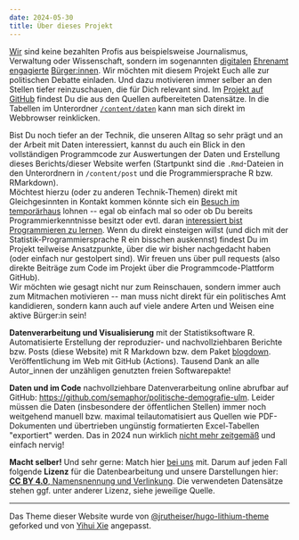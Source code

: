 ```yaml
---
date: 2024-05-30
title: Über dieses Projekt
---
```


[Wir](kontakt/) sind keine bezahlten Profis aus beispielsweise Journalismus, Verwaltung oder Wissenschaft, sondern im sogenannten [digitalen](https://temporaerhaus.de/gruppen/ulmapi/) [Ehrenamt](https://temporaerhaus.de/offene-wahldaten-mit-wikidata/) [engagierte](https://temporaerhaus.de/geschichte/) [Bürger:innen](https://codefor.de/blog/fuenf-jahre-code-for-germany/). Wir möchten mit diesem Projekt Euch alle zur politischen Debatte einladen. Und dazu motivieren immer selber an den Stellen tiefer reinzuschauen, die für Dich relevant sind. Im [Projekt auf GitHub](https://github.com/semaphor/politische-demografie-ulm) findest Du die aus den Quellen aufbereiteten Datensätze. In die Tabellen im Unterordner [`/content/daten`](https://github.com/semaphor/politische-demografie-ulm/tree/main/content/daten) kann man sich direkt im Webbrowser reinklicken.

Bist Du noch tiefer an der Technik, die unseren Alltag so sehr prägt und an der Arbeit mit Daten interessiert, kannst du auch ein Blick in den vollständigen Programmcode zur Auswertungen der Daten und Erstellung dieses Berichts/dieser Website werfen (Startpunkt sind die `.Rmd`-Dateien in den Unterordnern in `/content/post` und die Programmiersprache R bzw. RMarkdown).  
Möchtest hierzu (oder zu anderen Technik-Themen) direkt mit Gleichgesinnten in Kontakt kommen könnte sich ein [Besuch im temporärhaus](https://temporaerhaus.de/termine-und-oeffnungszeiten/) lohnen -- egal ob einfach mal so oder ob Du bereits Programmierkenntnisse besitzt oder evtl. daran [interessiert bist](https://jugendhackt.org/lab/neu-ulm/) [Programmieren zu lernen](https://temporaerhaus.de/gruppen/fuck/). Wenn du direkt einsteigen willst (und dich mit der Statistik-Programmiersprache R ein bisschen auskennst) findest Du im Projekt teilweise Ansatzpunkte, über die wir bisher nachgedacht haben (oder einfach nur gestolpert sind). Wir freuen uns über pull requests (also direkte Beiträge zum Code im Projekt über die Programmcode-Plattform GitHub).  
Wir möchten wie gesagt nicht nur zum Reinschauen, sondern immer auch zum Mitmachen motivieren -- man muss nicht direkt für ein politisches Amt kandidieren, sondern kann auch auf viele andere Arten und Weisen eine aktive Bürger:in sein!

**Datenverarbeitung und Visualisierung** mit der Statistiksoftware R. Automatisierte Erstellung der reproduzier- und nachvollziehbaren Berichte bzw. Posts (diese Website) mit R Markdown bzw. dem Paket [blogdown](https://bookdown.org/yihui/blogdown/). Veröffentlichung im Web mit GitHub (Actions). Tausend Dank an alle Autor_innen der unzähligen genutzten freien Softwarepakte!

**Daten und im Code** nachvollziehbare Datenverarbeitung online abrufbar auf GitHub: <https://github.com/semaphor/politische-demografie-ulm>. Leider müssen die Daten (insbesondere der öffentlichen Stellen) immer noch weitgehend manuell bzw. maximal teilautomatisiert aus Quellen wie PDF-Dokumenten und übertrieben ungünstig formatierten Excel-Tabellen "exportiert" werden. Das in 2024 nun wirklich [nicht mehr zeitgemäß](https://okfn.de/blog/2024/05/opendataranking/) und einfach nervig!

**Macht selber!** Und sehr gerne: Match hier [bei uns](kontakt/) mit. Darum auf jeden Fall folgende **Lizenz** für die Datenbearbeitung und unsere Darstellungen hier: [**CC BY 4.0**, Namensnennung und Verlinkung](https://creativecommons.org/licenses/by/4.0/). Die verwendeten Datensätze stehen ggf. unter anderer Lizenz, siehe jeweilige Quelle.

------------------------------------------------------------------------

Das Theme dieser Website wurde von [\@jrutheiser/hugo-lithium-theme](https://github.com/jrutheiser/hugo-lithium-theme) geforked und von [Yihui Xie](https://bookdown.org/yihui/blogdown/) angepasst.
